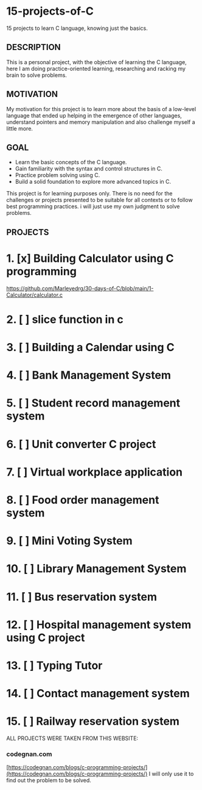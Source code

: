 # 15-projects-of-C
15 projects to learn C language, knowing just the basics.

## DESCRIPTION
This is a personal project, with the objective of learning the C language, here I am doing practice-oriented learning, researching and racking my brain to solve problems.

## MOTIVATION
My motivation for this project is to learn more about the basis of a low-level language that ended up helping in the emergence of other languages, understand pointers and memory manipulation and also challenge myself a little more.

## GOAL
- Learn the basic concepts of the C language.
- Gain familiarity with the syntax and control structures in C.
- Practice problem solving using C.
- Build a solid foundation to explore more advanced topics in C.

This project is for learning purposes only. There is no need for the challenges or projects presented to be suitable for all contexts or to follow best programming practices. i will just use my own judgment to solve problems.

## PROJECTS
# 1. [x] Building Calculator using C programming
https://github.com/Marleyedrg/30-days-of-C/blob/main/1-Calculator/calculator.c
# 2. [ ] slice function in c
# 3. [ ] Building a Calendar using C 
# 4. [ ] Bank Management System
# 5. [ ] Student record management system
# 6. [ ] Unit converter C project
# 7. [ ] Virtual workplace application
# 8. [ ] Food order management system
# 9. [ ] Mini Voting System
# 10. [ ] Library Management System
# 11. [ ] Bus reservation system
# 12. [ ] Hospital management system using C project
# 13. [ ] Typing Tutor
# 14. [ ] Contact management system 
# 15. [ ] Railway reservation system

ALL PROJECTS WERE TAKEN FROM THIS WEBSITE:
### codegnan.com
[https://codegnan.com/blogs/c-programming-projects/](https://codegnan.com/blogs/c-programming-projects/)
I will only use it to find out the problem to be solved.



